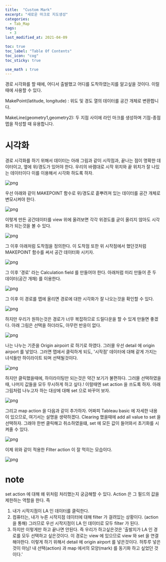 ```yaml
---
title:  "Custom Mark"
excerpt: "새로운 마크로 지도생성"
categories:
  - Tab_Map
tags:
  - 3
last_modified_at: 2021-04-09

toc: true
toc_label: "Table Of Contents"
toc_icon: "cog"
toc_sticky: true

use_math : true
---
```


 경로 시각화를 할 때에, 어디서 출발했고 어디를 도착하였는지를 알고싶을 것이다. 이럴때에 사용할 수 있다. 

MakePoint(latitude, longitude) : 위도 및 경도 열의 데이터를 공간 개체로 변환합니다.

MakeLine(geometry1,geometry2): 두 지점 사이에 라인 마크를 생성하며 기점-종점 맵을 작성할 때 유용합니다.

# 시각화

경로 시각화를 하기 위해서 데이터는 아래 그림과 같이 시작점과, 끝나는 점이 명확한 데이터이고, 옆에 위/경도가 있어야 한다. 우리의 바램대로 시작 위치와 끝 위치가 잘 나있는 데이터이다 이를 이용해서 시각화 하도록 하자.

![png](/assets/images/Tab_Map/6_1.PNG)

우선 아래와 같이 MAKEPOINT 함수로 위/경도로 흩뿌려져 있는 데이터를 공간 개체로 변모시켜야 한다. 

![png](/assets/images/Tab_Map/6_2.PNG)

이렇게 만든 공간데이터를 view 위에 올려보면 각각 위경도를 굳이 올리지 않아도 시각화가 되는것을 볼 수 있다.

![png](/assets/images/Tab_Map/6_3.PNG)

그 이후 아래처럼 도착점을 정의한다. 이 도착점 또한 위 시작점에서 했던것처럼 MAKEPOINT 함수를 써서  공간 데이터화 시키자.

![png](/assets/images/Tab_Map/6_4.PNG)

그 이후 '경로' 라는 Calculation field 를 만들어야 한다. 아래처럼 미리 만들어 준 두 데이터(공간 개채) 를 이용한다. 

![png](/assets/images/Tab_Map/6_5.PNG)

그 이후 이 경로를 맵에 올리면 경로에 대한 시각화가 잘 나오는것을 확인할 수 있다.

![png](/assets/images/Tab_Map/6_6.PNG)

하지만 우리가 원하는것은 경로가 너무 복잡하므로 드릴다운을 할 수 있게 만들면 좋겠다.  아래 그림은 선택을 하더라도, 아무런 반응이 없다. 

![png](/assets/images/Tab_Map/6_7.PNG)

나는 나누는 기준을 Origin airpoirt 로 하기로 하였다. 그러믈 우선 detail 에 origin airport 를 넣었다. 그러면 맵에서 클릭하게 되도, '시작점' 데이터에 대해 같게 가지는 녀석들만 하이라이트 되며 선택될것이다.

![png](/assets/images/Tab_Map/6_8.PNG)

하지만 클릭했을때에, 하이라이팅만 되는것은 약간 보기가 불편하다. 그러믈 선택하였을때, 나머지 값들을 모두 무시하게 하고 싶다.! 이럴때엔 set action 을 쓰도록 하자. 아래 그림처럼 나누고자 하는 대상에 대해 set 으로 바꾸어 보자.

![png](/assets/images/Tab_Map/6_9.PNG)

그리고 map action 을 다음과 같이 추가하자. 어짜피 Tableau basic 에 자세한 내용이 있으므로, 여기서는 설명을 생략하겠다. Clearing 했을때에 add all value to set 을 선택하자. 그래야 한번 클릭해고 취소하였을떄, set 에 모든 값이 들어와서 초기화를 시켜줄 수 있다.

![png](/assets/images/Tab_Map/6_10.PNG)

이제 위와 같이 적용한 FIlter action 이 잘 먹히는 모습이다.

![png](/assets/images/Tab_Map/6_11.PNG)

# note

set action 에 대해 왜 위처럼 처리했는지 궁금해할 수 있다. Action 은 그 필드의 값을 제한하는 역할을 한다. 즉 

1. 내가 시작지점이 LA 인 데이터를 클릭한다. 
2. 컴퓨터는, 내가 누른 시작지점 데이터에 대해 filter 가 걸려있는 상황이다. (action 을 통해) 그러므로 우선 시작지점이 LA 인 데이터로 모두 filter 가 된다.
3. 하지만 이렇게만 하고 끝나면 안된다. 즉 우리가 하고싶은것은 '출발지가 LA 인 경로를 모두 선택하고 싶은것이다. 이 경로는 view 에 있으므로 view 와 set 을 연결해야한다. 이렇게 하기 위해서 detail 에 origin airport 를 넣은것이다. 허투루 넣은것이 아님! 내 선택(action) 과 map 에서의 모양(mark) 를 동기화 하고 싶었던 것이다.'